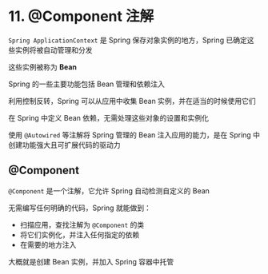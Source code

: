 # 11. @Component 注解

`Spring ApplicationContext` 是 Spring 保存对象实例的地方，Spring 已确定这些实例将被自动管理和分发

这些实例被称为 **Bean**

Spring 的一些主要功能包括 Bean 管理和依赖注入

利用控制反转，Spring 可以从应用中收集 Bean 实例，并在适当的时候使用它们

在 Spring 中定义 Bean 依赖，无需处理这些对象的设置和实例化

使用 `@Autowired` 等注解将 Spring 管理的 Bean 注入应用的能力，是在 Spring 中创建功能强大且可扩展代码的驱动力

## @Component

`@Component` 是一个注解，它允许 Spring 自动检测自定义的 Bean

无需编写任何明确的代码，Spring 就能做到：

- 扫描应用，查找注解为 `@Component` 的类
- 将它们实例化，并注入任何指定的依赖
- 在需要的地方注入

大概就是创建 Bean 实例，并加入 Spring 容器中托管